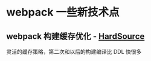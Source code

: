# webpack 一些新技术点

## webpack 构建缓存优化 - [HardSource](https://github.com/mzgoddard/hard-source-webpack-plugin)
灵活的缓存策略，第二次和以后的构建编译比 DDL 快很多